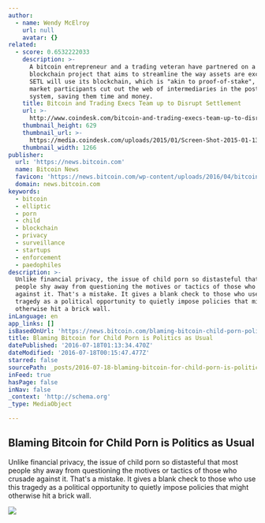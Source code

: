 ```yaml
---
author:
  - name: Wendy McElroy
    url: null
    avatar: {}
related:
  - score: 0.6532222033
    description: >-
      A bitcoin entrepreneur and a trading veteran have partnered on a
      blockchain project that aims to streamline the way assets are exchanged.
      SETL will use its blockchain, which is "akin to proof-of-stake", to let
      market participants cut out the web of intermediaries in the post-trade
      system, saving them time and money.
    title: Bitcoin and Trading Execs Team up to Disrupt Settlement
    url: >-
      http://www.coindesk.com/bitcoin-and-trading-execs-team-up-to-disrupt-settlement/
    thumbnail_height: 629
    thumbnail_url: >-
      https://media.coindesk.com/uploads/2015/01/Screen-Shot-2015-01-13-at-2.40.15-PM.png
    thumbnail_width: 1266
publisher:
  url: 'https://news.bitcoin.com'
  name: Bitcoin News
  favicon: 'https://news.bitcoin.com/wp-content/uploads/2016/04/bitcoin_fav.png'
  domain: news.bitcoin.com
keywords:
  - bitcoin
  - elliptic
  - porn
  - child
  - blockchain
  - privacy
  - surveillance
  - startups
  - enforcement
  - paedophiles
description: >-
  Unlike financial privacy, the issue of child porn so distasteful that most
  people shy away from questioning the motives or tactics of those who crusade
  against it. That's a mistake. It gives a blank check to those who use this
  tragedy as a political opportunity to quietly impose policies that might
  otherwise hit a brick wall.
inLanguage: en
app_links: []
isBasedOnUrl: 'https://news.bitcoin.com/blaming-bitcoin-child-porn-politics/'
title: Blaming Bitcoin for Child Porn is Politics as Usual
datePublished: '2016-07-18T01:13:34.470Z'
dateModified: '2016-07-18T00:15:47.477Z'
starred: false
sourcePath: _posts/2016-07-18-blaming-bitcoin-for-child-porn-is-politics-as-usual.md
inFeed: true
hasPage: false
inNav: false
_context: 'http://schema.org'
_type: MediaObject

---
```

<article style=""><h1>Blaming Bitcoin for Child Porn is Politics as Usual</h1><p>Unlike financial privacy, the issue of child porn so distasteful that most people shy away from questioning the motives or tactics of those who crusade against it. That's a mistake. It gives a blank check to those who use this tragedy as a political opportunity to quietly impose policies that might otherwise hit a brick wall.</p><img src="https://news.bitcoin.com/wp-content/uploads/2016/07/surveillance.jpg" /></article>